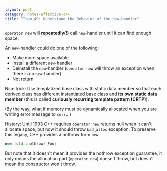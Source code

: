 ```yaml
---
layout: post
category: notes-effective-c++
title: "Item 49: Understand the Behavior of the new-Handler"
---
```


`operator new` will **repeatedly(!)** call `new`-handler until it can find enough space.

An `new`-handler could do one of the following:

* Make more space available
* Install a different `new`-handler
* Deinstall the `new`-handler (`operator new` will throw an exception when there is no `new`-handler)
* Not return

Nice trick: Use templatized base class with static data member so that each derived class has different instantiated base class and **its own static data member**
(this is called **curiously recurring template pattern (CRTP)**).

(By the way, what if memory must be dynamically allocated when you are writing error message to `cerr`...)

History: Until 1993 C++ requires `operator new` returns null when it can't allocate space,
but now it should throw `bad_alloc` exception.
To preserve this legacy, C++ provides a nothrow form `new`:

```c++
new (std::nothrow) Foo;
```

But note that it doesn't mean it provides the nothrow exception guarantee,
it only means the allocation part (`operator new`) doesn't throw,
but doesn't mean the constructor won't throw.
